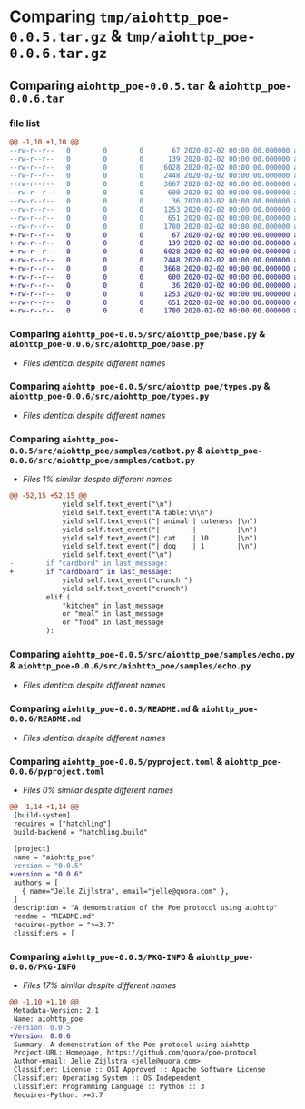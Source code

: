 # Comparing `tmp/aiohttp_poe-0.0.5.tar.gz` & `tmp/aiohttp_poe-0.0.6.tar.gz`

## Comparing `aiohttp_poe-0.0.5.tar` & `aiohttp_poe-0.0.6.tar`

### file list

```diff
@@ -1,10 +1,10 @@
--rw-r--r--   0        0        0       67 2020-02-02 00:00:00.000000 aiohttp_poe-0.0.5/src/aiohttp_poe/__init__.py
--rw-r--r--   0        0        0      139 2020-02-02 00:00:00.000000 aiohttp_poe-0.0.5/src/aiohttp_poe/__main__.py
--rw-r--r--   0        0        0     6028 2020-02-02 00:00:00.000000 aiohttp_poe-0.0.5/src/aiohttp_poe/base.py
--rw-r--r--   0        0        0     2448 2020-02-02 00:00:00.000000 aiohttp_poe-0.0.5/src/aiohttp_poe/types.py
--rw-r--r--   0        0        0     3667 2020-02-02 00:00:00.000000 aiohttp_poe-0.0.5/src/aiohttp_poe/samples/catbot.py
--rw-r--r--   0        0        0      600 2020-02-02 00:00:00.000000 aiohttp_poe-0.0.5/src/aiohttp_poe/samples/echo.py
--rw-r--r--   0        0        0       36 2020-02-02 00:00:00.000000 aiohttp_poe-0.0.5/.gitignore
--rw-r--r--   0        0        0     1253 2020-02-02 00:00:00.000000 aiohttp_poe-0.0.5/README.md
--rw-r--r--   0        0        0      651 2020-02-02 00:00:00.000000 aiohttp_poe-0.0.5/pyproject.toml
--rw-r--r--   0        0        0     1780 2020-02-02 00:00:00.000000 aiohttp_poe-0.0.5/PKG-INFO
+-rw-r--r--   0        0        0       67 2020-02-02 00:00:00.000000 aiohttp_poe-0.0.6/src/aiohttp_poe/__init__.py
+-rw-r--r--   0        0        0      139 2020-02-02 00:00:00.000000 aiohttp_poe-0.0.6/src/aiohttp_poe/__main__.py
+-rw-r--r--   0        0        0     6028 2020-02-02 00:00:00.000000 aiohttp_poe-0.0.6/src/aiohttp_poe/base.py
+-rw-r--r--   0        0        0     2448 2020-02-02 00:00:00.000000 aiohttp_poe-0.0.6/src/aiohttp_poe/types.py
+-rw-r--r--   0        0        0     3668 2020-02-02 00:00:00.000000 aiohttp_poe-0.0.6/src/aiohttp_poe/samples/catbot.py
+-rw-r--r--   0        0        0      600 2020-02-02 00:00:00.000000 aiohttp_poe-0.0.6/src/aiohttp_poe/samples/echo.py
+-rw-r--r--   0        0        0       36 2020-02-02 00:00:00.000000 aiohttp_poe-0.0.6/.gitignore
+-rw-r--r--   0        0        0     1253 2020-02-02 00:00:00.000000 aiohttp_poe-0.0.6/README.md
+-rw-r--r--   0        0        0      651 2020-02-02 00:00:00.000000 aiohttp_poe-0.0.6/pyproject.toml
+-rw-r--r--   0        0        0     1780 2020-02-02 00:00:00.000000 aiohttp_poe-0.0.6/PKG-INFO
```

### Comparing `aiohttp_poe-0.0.5/src/aiohttp_poe/base.py` & `aiohttp_poe-0.0.6/src/aiohttp_poe/base.py`

 * *Files identical despite different names*

### Comparing `aiohttp_poe-0.0.5/src/aiohttp_poe/types.py` & `aiohttp_poe-0.0.6/src/aiohttp_poe/types.py`

 * *Files identical despite different names*

### Comparing `aiohttp_poe-0.0.5/src/aiohttp_poe/samples/catbot.py` & `aiohttp_poe-0.0.6/src/aiohttp_poe/samples/catbot.py`

 * *Files 1% similar despite different names*

```diff
@@ -52,15 +52,15 @@
             yield self.text_event("\n")
             yield self.text_event("A table:\n\n")
             yield self.text_event("| animal | cuteness |\n")
             yield self.text_event("|--------|----------|\n")
             yield self.text_event("| cat    | 10       |\n")
             yield self.text_event("| dog    | 1        |\n")
             yield self.text_event("\n")
-        if "cardbord" in last_message:
+        if "cardboard" in last_message:
             yield self.text_event("crunch ")
             yield self.text_event("crunch")
         elif (
             "kitchen" in last_message
             or "meal" in last_message
             or "food" in last_message
         ):
```

### Comparing `aiohttp_poe-0.0.5/src/aiohttp_poe/samples/echo.py` & `aiohttp_poe-0.0.6/src/aiohttp_poe/samples/echo.py`

 * *Files identical despite different names*

### Comparing `aiohttp_poe-0.0.5/README.md` & `aiohttp_poe-0.0.6/README.md`

 * *Files identical despite different names*

### Comparing `aiohttp_poe-0.0.5/pyproject.toml` & `aiohttp_poe-0.0.6/pyproject.toml`

 * *Files 0% similar despite different names*

```diff
@@ -1,14 +1,14 @@
 [build-system]
 requires = ["hatchling"]
 build-backend = "hatchling.build"
 
 [project]
 name = "aiohttp_poe"
-version = "0.0.5"
+version = "0.0.6"
 authors = [
   { name="Jelle Zijlstra", email="jelle@quora.com" },
 ]
 description = "A demonstration of the Poe protocol using aiohttp"
 readme = "README.md"
 requires-python = ">=3.7"
 classifiers = [
```

### Comparing `aiohttp_poe-0.0.5/PKG-INFO` & `aiohttp_poe-0.0.6/PKG-INFO`

 * *Files 17% similar despite different names*

```diff
@@ -1,10 +1,10 @@
 Metadata-Version: 2.1
 Name: aiohttp_poe
-Version: 0.0.5
+Version: 0.0.6
 Summary: A demonstration of the Poe protocol using aiohttp
 Project-URL: Homepage, https://github.com/quora/poe-protocol
 Author-email: Jelle Zijlstra <jelle@quora.com>
 Classifier: License :: OSI Approved :: Apache Software License
 Classifier: Operating System :: OS Independent
 Classifier: Programming Language :: Python :: 3
 Requires-Python: >=3.7
```

